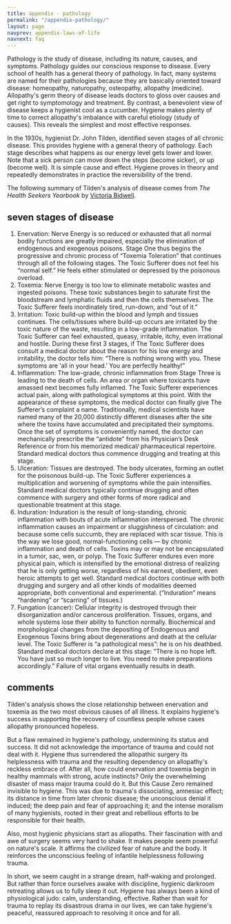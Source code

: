 ```yaml
---
title: appendix - pathology
permalink: "/appendix-pathology/"
layout: page
navprev: appendix-laws-of-life
navnext: faq
---
```


Pathology is the study of disease, including its nature, causes, and symptoms. Pathology guides our conscious response to disease. Every school of health has a general theory of pathology. In fact, many systems are named for their pathologies because they are basically oriented toward disease: homeopathy, naturopathy, osteopathy, allopathy (medicine). Allopathy's germ theory of disease leads doctors to gloss over causes and get right to symptomology and treatment. By contrast, a benevolent view of disease keeps a hygienist cool as a cucumber. Hygiene makes plenty of time to correct allopathy's imbalance with careful etiology (study of causes). This reveals the simplest and most effective responses.

In the 1930s, hygienist Dr. John Tilden, identified seven stages of all chronic disease. This provides hygiene with a general theory of pathology. Each stage describes what happens as our energy level gets lower and lower. Note that a sick person can move down the steps (become sicker), or up (become well). It is simple cause and effect. Hygiene proves in theory and repeatedly demonstrates in practice the reversibility of the trend.

The following summary of Tilden's analysis of disease comes from _The Health Seekers Yearbook_ by [Victoria Bidwell](http://getwellstaywell.com).

## seven stages of disease

1. Enervation: Nerve Energy is so reduced or exhausted that all normal bodily functions are greatly impaired, especially the elimination of endogenous and exogenous poisons. Stage One thus begins the progressive and chronic process of “Toxemia Toleration” that continues through all of the following stages. The Toxic Sufferer does not feel his “normal self.” He feels either stimulated or depressed by the poisonous overload.
2. Toxemia: Nerve Energy is too low to eliminate metabolic wastes and ingested poisons. These toxic substances begin to saturate first the bloodstream and lymphatic fluids and then the cells themselves. The Toxic Sufferer feels inordinately tired, run-down, and “out of it.”
3. Irritation: Toxic build-up within the blood and lymph and tissues continues. The cells/tissues where build-up occurs are irritated by the toxic nature of the waste, resulting in a low-grade inflammation. The Toxic Sufferer can feel exhausted, queasy, irritable, itchy, even irrational and hostile. During these first 3 stages, if The Toxic Sufferer does consult a medical doctor about the reason for his low energy and irritability, the doctor tells him: “There is nothing wrong with you. These symptoms are ‘all in your head.’ You are perfectly healthy!”
4. Inflammation: The low-grade, chronic inflammation from Stage Three is leading to the death of cells. An area or organ where toxicants have amassed next becomes fully inflamed. The Toxic Sufferer experiences actual pain, along with pathological symptoms at this point. With the appearance of these symptoms, the medical doctor can finally give The Sufferer’s complaint a name. Traditionally, medical scientists have named many of the 20,000 distinctly different diseases after the site where the toxins have accumulated and precipitated their symptoms. Once the set of symptoms is conveniently named, the doctor can mechanically prescribe the “antidote” from his Physician’s Desk Reference or from his memorized medical/ pharmaceutical repertoire. Standard medical doctors thus commence drugging and treating at this stage.
5. Ulceration: Tissues are destroyed. The body ulcerates, forming an outlet for the poisonous build-up. The Toxic Sufferer experiences a multiplication and worsening of symptoms while the pain intensifies. Standard medical doctors typically continue drugging and often commence with surgery and other forms of more radical and questionable treatment at this stage.
6. Induration: Induration is the result of long-standing, chronic inflammation with bouts of acute inflammation interspersed. The chronic inflammation causes an impairment or sluggishness of circulation: and because some cells succumb, they are replaced with scar tissue. This is the way we lose good, normal-functioning cells — by chronic inflammation and death of cells. Toxins may or may not be encapsulated in a tumor, sac, wen, or polyp. The Toxic Sufferer endures even more physical pain, which is intensified by the emotional distress of realizing that he is only getting worse, regardless of his earnest, obedient, even heroic attempts to get well. Standard medical doctors continue with both drugging and surgery and all other kinds of modalities deemed appropriate, both conventional and experimental. (“Induration” means “hardening” or “scarring” of tissues.)
7. Fungation (cancer): Cellular integrity is destroyed through their disorganization and/or cancerous proliferation. Tissues, organs, and whole systems lose their ability to function normally. Biochemical and morphological changes from the depositing of Endogenous and Exogenous Toxins bring about degenerations and death at the cellular level. The Toxic Sufferer is “a pathological mess”: he is on his deathbed. Standard medical doctors declare at this stage: “There is no hope left. You have just so much longer to live. You need to make preparations accordingly.” Failure of vital organs eventually results in death.

## comments

Tilden's analysis shows the close relationship between enervation and toxemia as the two most obvious causes of all illness. It explains hygiene's success in supporting the recovery of countless people whose cases allopathy pronounced hopeless.

But a flaw remained in hygiene's pathology, undermining its status and success. It did not acknowledge the importance of trauma and could not deal with it. Hygiene thus surrendered the  allopathic surgery its helplessness with trauma and the resulting dependency on allopathy's reckless embrace of. After all, how could enervation and toxemia begin in healthy mammals with strong, acute instincts? Only the overwhelming disaster of mass major trauma could do it. But this Cause Zero remained invisible to hygiene. This was due to trauma's dissociating, amnesiac effect; its distance in time from later chronic disease; the unconscious denial it induced; the deep pain and fear of approaching it; and the intense moralism of many hygienists, rooted in their great and rebellious efforts to be responsible for their health. 

Also, most hygienic physicians start as allopaths. Their fascination with and awe of surgery seems very hard to shake. It makes people seem powerful on nature's scale. It affirms the civilized fear of nature and the body. It reinforces the unconscious feeling of infantile helplessness following trauma.

In short, we seem caught in a strange dream, half-waking and prolonged. But rather than force ourselves awake with discipline, hygienic darkroom retreating allows us to fully sleep it out. Hygiene has always been a kind of physiological judo: calm, understanding, effective. Rather than wait for trauma to replay its disastrous drama in our lives, we can take hygiene's peaceful, reassured approach to resolving it once and for all.



